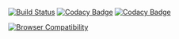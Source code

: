 [![Build Status](https://travis-ci.org/gaggle/gaggle.svg?branch=master)](https://travis-ci.org/gaggle/gaggle)
[![Codacy Badge](https://api.codacy.com/project/badge/Grade/bf677b3778a14823b77ae7f68c485616)](https://www.codacy.com/app/gaggle/gaggle?utm_source=github.com&amp;utm_medium=referral&amp;utm_content=gaggle/gaggle&amp;utm_campaign=Badge_Grade)
[![Codacy Badge](https://api.codacy.com/project/badge/Coverage/bf677b3778a14823b77ae7f68c485616)](https://www.codacy.com/app/gaggle/gaggle?utm_source=github.com&amp;utm_medium=referral&amp;utm_content=gaggle/gaggle&amp;utm_campaign=Badge_Coverage)

[![Browser Compatibility](https://saucelabs.com/browser-matrix/gaggle_github.svg)](https://saucelabs.com/beta/builds/5ff1576e6f484534ad427e43924b4783)

